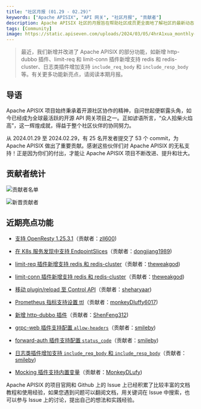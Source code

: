 ```yaml
---
title: "社区月报 (01.29 - 02.29)"
keywords: ["Apache APISIX", "API 网关", "社区月报", "贡献者"]
description: Apache APISIX 社区的月报旨在帮助社区成员更全面地了解社区的最新动态，方便大家参与到 Apache APISIX 社区中来。
tags: [Community]
image: https://static.apiseven.com/uploads/2024/03/05/4hrA1xua_monthly-02-cn.png
---
```

> 最近，我们新增并改进了 Apache APISIX 的部分功能，如新增 http-dubbo 插件、limit-req 和 limit-conn 插件新增支持 redis 和 redis-cluster、日志类插件增加支持 `include_req_body` 和 `include_resp_body`等。有关更多功能新亮点，请阅读本期月报。
<!--truncate-->

## 导语

Apache APISIX 项目始终秉承着开源社区协作的精神，自问世起便崭露头角，如今已经成为全球最活跃的开源 API 网关项目之一。正如谚语所言，“众人拾柴火焰高”，这一辉煌成就，得益于整个社区伙伴的协同努力。

从 2024.01.29 至 2024.02.29，有 25 名开发者提交了 53 个 commit，为 Apache APISIX 做出了重要贡献。感谢这些伙伴们对 Apache APISIX 的无私支持！正是因为你们的付出，才能让 Apache APISIX 项目不断改进、提升和壮大。

## 贡献者统计

![贡献者名单](https://static.apiseven.com/uploads/2024/03/04/rtlMzaYq_overall-contributors-202402.png)

![新晋贡献者](https://static.apiseven.com/uploads/2024/03/04/wlzKrOf7_new-contributors-202402.png)

## 近期亮点功能

- [支持 OpenResty 1.25.3.1](https://github.com/apache/apisix/pull/10887)（贡献者：[zll600](https://github.com/zll600))

- [在 K8s 服务发现中支持 EndpointSlices](https://github.com/apache/apisix/pull/10916)（贡献者：[dongjiang1989](https://github.com/dongjiang1989))

- [limit-req 插件新增支持 redis 和 redis-cluster](https://github.com/apache/apisix/pull/10874)（贡献者：[theweakgod](https://github.com/theweakgod))

- [limit-conn 插件新增支持 redis 和 redis-cluster](https://github.com/apache/apisix/pull/10866)（贡献者：[theweakgod](https://github.com/theweakgod))

- [移动 plugin/reload 至 Control API](https://github.com/apache/apisix/pull/10905)（贡献者：[sheharyaar](https://github.com/sheharyaar))

- [Prometheus 指标支持设置 ttl](https://github.com/apache/apisix/pull/10869)（贡献者：[monkeyDluffy6017](https://github.com/monkeyDluffy6017))

- [新增 http-dubbo 插件](https://github.com/apache/apisix/pull/10703)（贡献者：[ShenFeng312](https://github.com/ShenFeng312))

- [grpc-web 插件支持配置 `allow-headers`](https://github.com/apache/apisix/pull/10904)（贡献者：[smileby](https://github.com/smileby))

- [forward-auth 插件支持配置 `status_code`](https://github.com/apache/apisix/pull/10898)（贡献者：[smileby](https://github.com/smileby))

- [日志类插件增加支持 `include_req_body` 和 `include_resp_body`](https://github.com/apache/apisix/pull/10888)（贡献者：[smileby](https://github.com/smileby))

- [Mocking 插件支持内置变量](https://github.com/apache/apisix/pull/10872)（贡献者：[MonkeyDLufy](https://github.com/MonkeyDLufy))

Apache APISIX 的项目官网和 Github 上的 Issue 上已经积累了比较丰富的文档教程和使用经验，如果您遇到问题可以翻阅文档，用关键词在 Issue 中搜索，也可以参与 Issue 上的讨论，提出自己的想法和实践经验。
